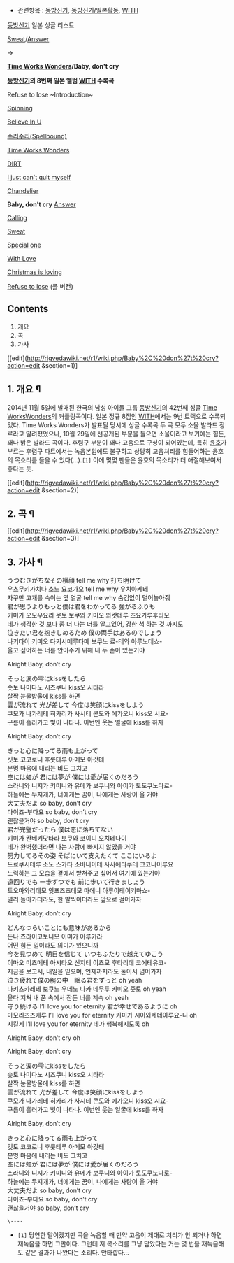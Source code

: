   * 관련항목 : [동방신기](%EB%8F%99%EB%B0%A9%EC%8B%A0%EA%B8%B0.md), [동방신기/일본활동](%EB%8F%99%EB%B0%A9%EC%8B%A0%EA%B8%B0/%EC%9D%BC%EB%B3%B8%ED%99%9C%EB%8F%99.md), [WITH](WITH.md)  

[동방신기](%EB%8F%99%EB%B0%A9%EC%8B%A0%EA%B8%B0.md) 일본 싱글 리스트

[Sweat](Sweat.md)/[Answer](Answer.md)

→

**[Time Works Wonders](Time%20Works%20Wonders.md)/Baby, don't cry**
  

**[동방신기](%EB%8F%99%EB%B0%A9%EC%8B%A0%EA%B8%B0.md)의 8번째 일본 앨범 [WITH](WITH.md) 수록곡**

Refuse to lose ~Introduction~

[Spinning](Spinning.md)

[Believe In U](Believe%20In%20U.md)

[수리수리(Spellbound)](%EC%88%98%EB%A6%AC%EC%88%98%EB%A6%AC%20%28Spellbound%29.md)

[Time Works Wonders](Time%20Works%20Wonders.md)

[DIRT](DIRT.md)

[I just can't quit myself](I%20just%20can%27t%20quit%20myself.md)

[Chandelier](Chandelier.md)

**Baby, don't cry**
[Answer](Answer.md)

[Calling](Calling.md)

[Sweat](Sweat.md)

[Special one](Special%20one.md)

[With Love](With%20Love.md)

[Christmas is loving](Christmas%20is%20loving.md)

[Refuse to lose](Refuse%20to%20lose.md) (풀 버전)

  

## Contents

    

1. 개요 
2. 곡 
3. 가사 

[[edit](http://rigvedawiki.net/r1/wiki.php/Baby%2C%20don%27t%20cry?action=edit
&section=1)]

## 1. 개요 ¶

2014년 11월 5일에 발매된 한국의 남성 아이돌 그룹
[동방신기](%EB%8F%99%EB%B0%A9%EC%8B%A0%EA%B8%B0.md)의 42번째 싱글 [Time WorksWonders](Time%20Works%20Wonders.md)의 커플링곡이다. 일본 정규 8집인
[WITH](WITH.md)에서는 9번 트랙으로 수록되었다. Time Works Wonders가 발표될 당시에 싱글 수록곡 두 곡 모두
소울 발라드 장르라고 알려졌었으나, 10월 29일에 선공개된 부분을 들으면 소울이라고 보기에는 힘든, 꽤나 밝은 발라드 곡이다. 후렴구
부분이 꽤나 고음으로 구성이 되어있는데, 특히 [윤호](%EC%9C%A0%EB%85%B8%EC%9C%A4%ED%98%B8.md)가
부르는 후렴구 파트에서는 녹음본임에도 불구하고 상당히 고음처리를 힘들어하는 윤호의 목소리를 들을 수 있다(...).`[1]` 이에 몇몇
팬들은 윤호의 목소리가 더 애절해보여서 좋다는 듯.

[[edit](http://rigvedawiki.net/r1/wiki.php/Baby%2C%20don%27t%20cry?action=edit
&section=2)]

## 2. 곡 ¶

  

[[edit](http://rigvedawiki.net/r1/wiki.php/Baby%2C%20don%27t%20cry?action=edit
&section=3)]

## 3. 가사 ¶

うつむきがちなその横顔 tell me why 打ち明けて  
우츠무키가치나 소노 요코가오 tell me why 우치아케테  
자꾸만 고개를 숙이는 옆 얼굴 tell me why 숨김없이 털어놓아줘  
君が思うよりもっと僕は君をわかってる 強がるふりも  
키미가 오모우요리 못토 보쿠와 키미오 와캇테루 츠요가루후리모  
네가 생각한 것 보다 좀 더 나는 너를 알고있어, 강한 척 하는 것 까지도  
泣きたい君を抱きしめるため 僕の両手はあるのでしょう  
나키타이 키미오 다키시메루타메 보쿠노 료-테와 아루노데쇼-  
울고 싶어하는 너를 안아주기 위해 내 두 손이 있는거야

  

Alright Baby, don’t cry

  

そっと涙の雫にkissをしたら  
솟토 나미다노 시즈쿠니 kiss오 시타라  
살짝 눈물방울에 kiss를 하면  
雲が流れて 光が差して 今度は笑顔にkissをしよう  
쿠모가 나가레테 히카리가 사시테 콘도와 에가오니 kiss오 시요-  
구름이 흘러가고 빛이 나타나. 이번엔 웃는 얼굴에 kiss를 하자

  

Alright Baby, don’t cry

  

きっと心に降ってる雨も上がって  
킷토 코코로니 후룻테루 아메모 아갓테  
분명 마음에 내리는 비도 그치고  
空には虹が 君には夢が 僕には愛が届くのだろう  
소라니와 니지가 키미니와 유메가 보쿠니와 아이가 토도쿠노다로-  
하늘에는 무지개가, 너에게는 꿈이, 나에게는 사랑이 올 거야  
大丈夫だよ so baby, don’t cry  
다이죠-부다요 so baby, don’t cry  
괜찮을거야 so baby, don’t cry  
君が完璧だったら 僕は恋に落ちてない  
키미가 칸베키닷타라 보쿠와 코이니 오치테나이  
네가 완벽했더라면 나는 사랑에 빠지지 않았을 거야  
努力してるその姿 そばにいて支えたくて ここにいるよ  
도료쿠시테루 소노 스가타 소바니이테 사사에타쿠테 코코니이루요  
노력하는 그 모습을 곁에서 받쳐주고 싶어서 여기에 있는거야  
遠回りでも 一歩ずつでも 前に歩いて行きましょう  
토오마와리데모 잇포즈츠데모 마에니 아루이테이키마쇼-  
멀리 돌아가더라도, 한 발씩이더라도 앞으로 걸어가자

  

Alright Baby, don’t cry

  

どんなつらいことにも意味があるから  
돈나 츠라이코토니모 이미가 아루카라  
어떤 힘든 일이라도 의미가 있으니까  
今を見つめて 明日を信じて いつもふたりで越えてゆこう  
이마오 미츠메테 아시타오 신지테 이츠모 후타리데 코에테유코-  
지금을 보고서, 내일을 믿으며, 언제까지라도 둘이서 넘어가자  
泣き疲れて僕の腕の中　眠る君をずっと oh yeah  
나키츠카레테 보쿠노 우데노 나카 네무루 키미오 즛토 oh yeah  
울다 지쳐 내 품 속에서 잠든 너를 계속 oh yeah  
守り続ける I’ll love you for eternity 君が幸せであるように oh  
마모리츠즈케루 I’ll love you for eternity 키미가 시아와세데아루요-니 oh  
지킬게 I’ll love you for eternity 네가 행복해지도록 oh

  

Alright Baby, don’t cry oh

  
  

Alright Baby, don’t cry

  

そっと涙の雫にkissをしたら  
솟토 나미다노 시즈쿠니 kiss오 시타라  
살짝 눈물방울에 kiss를 하면  
雲が流れて 光が差して 今度は笑顔にkissをしよう  
쿠모가 나가레테 히카리가 사시테 콘도와 에가오니 kiss오 시요-  
구름이 흘러가고 빛이 나타나. 이번엔 웃는 얼굴에 kiss를 하자

  

Alright Baby, don’t cry

  

きっと心に降ってる雨も上がって  
킷토 코코로니 후룻테루 아메모 아갓테  
분명 마음에 내리는 비도 그치고  
空には虹が 君には夢が 僕には愛が届くのだろう  
소라니와 니지가 키미니와 유메가 보쿠니와 아이가 토도쿠노다로-  
하늘에는 무지개가, 너에게는 꿈이, 나에게는 사랑이 올 거야  
大丈夫だよ so baby, don’t cry  
다이죠-부다요 so baby, don’t cry  
괜찮을거야 so baby, don’t cry

`\----`

  * `[1]` 당연한 말이겠지만 곡을 녹음할 때 만약 고음이 제대로 처리가 안 되거나 하면 재녹음을 하면 그만이다. 그런데 저 목소리를 그냥 담았다는 거는 몇 번을 재녹음해도 같은 결과가 나왔다는 소리다. <del>안타깝다...</del>

